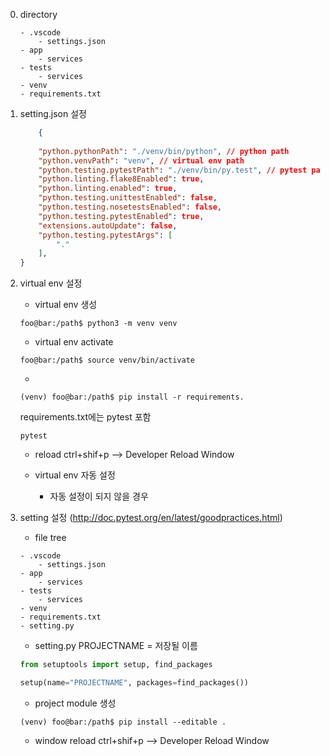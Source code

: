 0. directory
    ```
    - .vscode
        - settings.json
    - app
        - services
    - tests
        - services
    - venv
    - requirements.txt
    ```

1. setting.json 설정 
    ```json
    	{
	    
	    "python.pythonPath": "./venv/bin/python", // python path
	    "python.venvPath": "venv", // virtual env path
	    "python.testing.pytestPath": "./venv/bin/py.test", // pytest path
	    "python.linting.flake8Enabled": true,
	    "python.linting.enabled": true,
	    "python.testing.unittestEnabled": false,
	    "python.testing.nosetestsEnabled": false,
	    "python.testing.pytestEnabled": true,
	    "extensions.autoUpdate": false,
	    "python.testing.pytestArgs": [
	        "."
	    ],
	}

    ```

2. virtual env 설정
    - virtual env 생성

    ```console
    foo@bar:/path$ python3 -m venv venv
    ```

    - virtual env activate
    ```console
    foo@bar:/path$ source venv/bin/activate
    ``` 

    - 
    ```console
    (venv) foo@bar:/path$ pip install -r requirements.
    ```
    requirements.txt에는 pytest 포함
    ```
    pytest
    ``` 
    - reload 
    ctrl+shif+p --> Developer Reload Window

    - virtual env 자동 설정
        - 자동 설정이 되지 않을 경우
        

3. setting 설정 (http://doc.pytest.org/en/latest/goodpractices.html)
    - file tree
    ```
    - .vscode
        - settings.json
    - app
        - services
    - tests
        - services
    - venv
    - requirements.txt
    - setting.py
    ```

    - setting.py
    PROJECTNAME = 저장될 이름
    ```python
    from setuptools import setup, find_packages

    setup(name="PROJECTNAME", packages=find_packages())
    ```

    - project module 생성
    ```
    (venv) foo@bar:/path$ pip install --editable .
    ```

    - window reload
    ctrl+shif+p --> Developer Reload Window